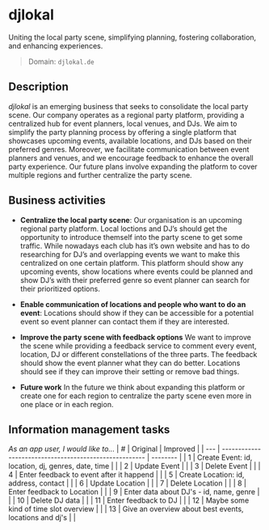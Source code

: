 # djlokal
Uniting the local party scene, simplifying planning, fostering collaboration, and enhancing experiences.

>Domain: `djlokal.de`

## Description
*djlokal* is an emerging business that seeks to consolidate the local party scene. Our company operates as a regional party platform, providing a centralized hub for event planners, local venues, and DJs. We aim to simplify the party planning process by offering a single platform that showcases upcoming events, available locations, and DJs based on their preferred genres. Moreover, we facilitate communication between event planners and venues, and we encourage feedback to enhance the overall party experience. Our future plans involve expanding the platform to cover multiple regions and further centralize the party scene.

## Business activities
- **Centralize the local party scene**:
Our organisation is an upcoming regional party platform. Local loctions and DJ’s should get the
opportunity to introduce themself into the party scene to get some traffic. While nowadays each club
has it’s own website and has to do researching for DJ’s and overlapping events we want to make this
centralized on one certain platform. This platform should show any upcoming events, show locations
where events could be planned and show DJ’s with their preferred genre so event planner can search
for their prioritized options.

- **Enable communication of locations and people who want to do an event**:
Locations should show if they can be accessible for a potential event so event planner can contact
them if they are interested.

- **Improve the party scene with feedback options**
We want to improve the scene while providing a feedback service to comment every event, location,
DJ or different constellations of the three parts. The feedback should show the event planner what
they can do better. Locations should see if they can improve their setting or remove bad things.

- **Future work**
In the future we think about expanding this platform or create one for each region to centralize the
party scene even more in one place or in each region.

## Information management tasks
*As an app user, I would like to...*
| #   | Original                                               | Improved |
| --- | ------------------------------------------------------ | -------- |
| 1   | Create Event: id, location, dj, genres, date, time     |          |
| 2   | Update Event                                           |          |
| 3   | Delete Event                                           |          |
| 4   | Enter feedback to event after it happend               |          |
| 5   | Create Location: id, address, contact                  |          |
| 6   | Update Location                                        |          |
| 7   | Delete Location                                        |          |
| 8   | Enter feedback to Location                             |          |
| 9   | Enter data about DJ's - id, name, genre                |          |
| 10  | Delete DJ data                                         |          |
| 11  | Enter feedback to DJ                                   |          |
| 12  | Maybe some kind of time slot overview                  |          |
| 13  | Give an overview about best events, locations and dj's |          |


